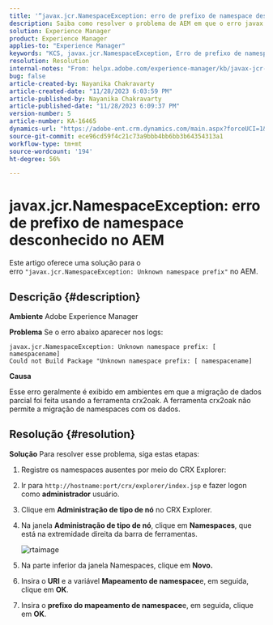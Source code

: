 ```yaml
---
title: '“javax.jcr.NamespaceException: erro de prefixo de namespace desconhecido no AEM”'
description: Saiba como resolver o problema de AEM em que o erro javax.jcr.NamespaceException Prefixo de namespace desconhecido ocorre.
solution: Experience Manager
product: Experience Manager
applies-to: "Experience Manager"
keywords: "KCS, javax.jcr.NamespaceException, Erro de prefixo de namespace desconhecido, AEM, Adobe Experience Manager, solução de problemas"
resolution: Resolution
internal-notes: "From: helpx.adobe.com/experience-manager/kb/javax-jcr-NamespaceException-Unknown-namespace-prefix-error-in-AEM.html"
bug: false
article-created-by: Nayanika Chakravarty
article-created-date: "11/28/2023 6:03:59 PM"
article-published-by: Nayanika Chakravarty
article-published-date: "11/28/2023 6:09:37 PM"
version-number: 5
article-number: KA-16465
dynamics-url: "https://adobe-ent.crm.dynamics.com/main.aspx?forceUCI=1&pagetype=entityrecord&etn=knowledgearticle&id=3a02fe7c-188e-ee11-8179-6045bd006b3d"
source-git-commit: ece96cd59f4c21c73a9bbb4bb6bb3b64354313a1
workflow-type: tm+mt
source-wordcount: '194'
ht-degree: 56%

---
```


# javax.jcr.NamespaceException: erro de prefixo de namespace desconhecido no AEM


Este artigo oferece uma solução para o erro `"javax.jcr.NamespaceException: Unknown namespace prefix"` no AEM.

## Descrição {#description}


<b>Ambiente</b>
Adobe Experience Manager

<b>Problema</b>
Se o erro abaixo aparecer nos logs:


```
javax.jcr.NamespaceException: Unknown namespace prefix: [ namespacename] 
Could not Build Package "Unknown namespace prefix: [ namespacename]
```


<b>Causa</b>

Esse erro geralmente é exibido em ambientes em que a migração de dados parcial foi feita usando a ferramenta crx2oak.
A ferramenta crx2oak não permite a migração de namespaces com os dados.


## Resolução {#resolution}


<b>Solução</b>
Para resolver esse problema, siga estas etapas:

1. Registre os namespaces ausentes por meio do CRX Explorer:
2. Ir para `http://hostname:port/crx/explorer/index.jsp` e fazer logon como <b>administrador</b> usuário.
3. Clique em <b>Administração de tipo de nó</b> no CRX Explorer.
4. Na janela <b>Administração de tipo de nó</b>, clique em <b>Namespaces</b>, que está na extremidade direita da barra de ferramentas.

   ![rtaimage](https://helpx.adobe.com/content/dam/help/en/experience-manager/kb/javax-jcr-NamespaceException-Unknown-namespace-prefix-error-in-AEM/_jcr_content/main-pars/procedure/proc_par/step_2/step_par/image/rtaimage.png "rtaimage")


5. Na parte inferior da janela Namespaces, clique em <b>Novo.</b>
6. Insira o <b>URI</b> e a variável <b>Mapeamento de namespace</b>e, em seguida, clique em <b>OK</b>.
7. Insira o <b>prefixo do mapeamento de namespace</b>e, em seguida, clique em <b>OK</b>.

